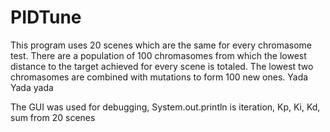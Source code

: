 # PIDTune
<p>This program uses 20 scenes which are the same for every chromasome test.
There are a population of 100 chromasomes from which the lowest distance to the target achieved for every scene is totaled. The lowest two chromasomes are combined with mutations to form 100 new ones. Yada Yada yada</p>
<p> The GUI was used for debugging, System.out.println is iteration, Kp, Ki, Kd, sum from 20 scenes</p>